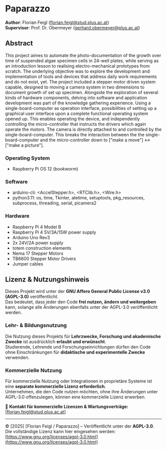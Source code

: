 # Paparazzo
**Author**: Florian Feigl (florian.feigl@stud.plus.ac.at) \
**Supervisor**: Prof. Dr. Obermeyer (gerhard.obermeyer@plus.ac.at)

## Abstract
  This project aimes to automate the photo-documentation of the growth over time of suspended algae specimen cells in 24-well plates, while serving as an introduction lesson to realising electro-mechanical prototypes from scratch. The underlying objective was to explore the development and implementation of tools and devices that address daily work requirements and do not exist, yet. The project included a stepper motor driven system capable, designed to moving a camera system in two dimensions to document growth of set up specimen. Alongside the exploration of several kinds of hardware components, delving into software and application development was part of the knowledge gathering experience. Using a single-board-computer as operation interface, possibilities of setting up a graphical user interface upon a complete functional operating system opened up. This enables operating the device, and independently controlling the micro-controller that instructs the drivers which again operate the motors. The camera is directly attached to and controlled by the single-board-computer. This breaks the interaction between the the single-board-computer and the micro-controller down to ["make a move"] <-> ["make a picture"].

### Operating System  
   - Raspberry Pi OS 12 (bookworm)

### Software          
- arduino-cli: <AccelStepper.h>, <RTClib.h>, <Wire.h>
- python3.11: os, time, Tkinter, atetime, setuptools, pkg_resources, subprocess, threading, serial, picamera2

### Hardware          
   - Raspberry Pi 4 Model B
   - Raspberry Pi 4 5V/3A/15W power supply
   - Arduino Uno Rev3
   - 2x 24V/2A power supply
   - totem construction elements
   - Nema 17 Stepper Motors
   - TB6600 Stepper Motor Drivers
   - Jumper cables

## Lizenz & Nutzungshinweis
Dieses Projekt wird unter der **GNU Affero General Public License v3.0 (AGPL-3.0)** veröffentlicht.  
Das bedeutet, dass jeder den Code **frei nutzen, ändern und weitergeben** kann, solange alle Änderungen ebenfalls unter der AGPL-3.0 veröffentlicht werden.

### Lehr- & Bildungsnutzung  
Die Nutzung dieses Projekts für **Lehrzwecke, Forschung und akademische Zwecke** ist ausdrücklich **erlaubt und erwünscht**.  
Studierende, Lehrende und Forschungseinrichtungen dürfen den Code ohne Einschränkungen für **didaktische und experimentelle Zwecke** verwenden.

### Kommerzielle Nutzung  
Für kommerzielle Nutzung oder Integrationen in proprietäre Systeme ist eine **separate kommerzielle Lizenz erforderlich**.  
Unternehmen, die den Code nutzen möchten, ohne ihre Änderungen unter AGPL-3.0 offenzulegen, können eine kommerzielle Lizenz erwerben.  

📩 **Kontakt für kommerzielle Lizenzen & Wartungsverträge:** [florian.feigl@stud.plus.ac.at]  

---

© [2025] [Florian Feigl / Paparazzo] – Veröffentlicht unter der **AGPL-3.0**.  
Die vollständige Lizenz kann hier eingesehen werden: [https://www.gnu.org/licenses/agpl-3.0.html](https://www.gnu.org/licenses/agpl-3.0.html)

